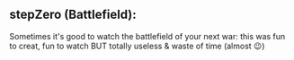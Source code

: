 
## stepZero (Battlefield):

Sometimes it's good to watch the battlefield of your next war: this was fun to creat, fun to watch BUT totally useless & waste of time (almost :wink:)

